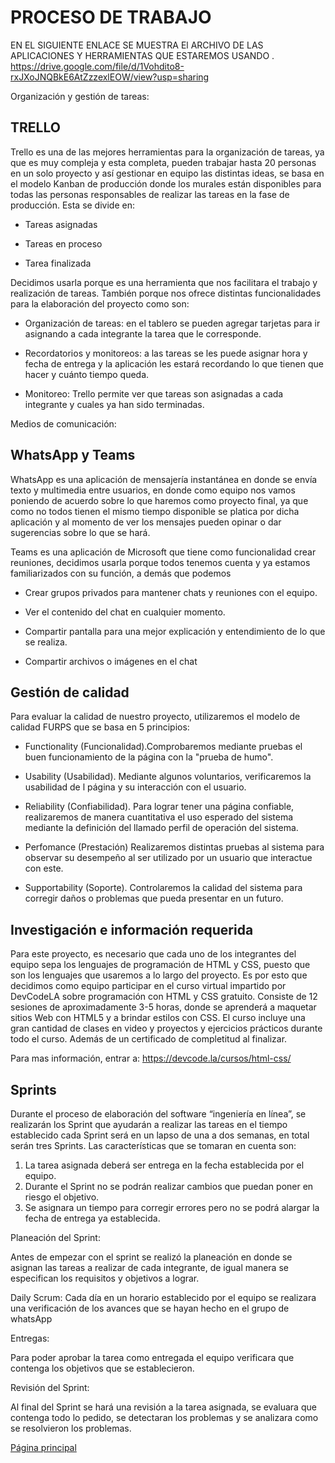 # PROCESO DE TRABAJO

EN EL SIGUIENTE ENLACE  SE MUESTRA El ARCHIVO DE LAS APLICACIONES Y HERRAMIENTAS QUE ESTAREMOS USANDO . 
https://drive.google.com/file/d/1Vohdito8-rxJXoJNQBkE6AtZzzexlEOW/view?usp=sharing

Organización y gestión de tareas:

## **TRELLO**  

Trello es una de las mejores herramientas para la organización de tareas, ya que es
muy compleja y esta completa, pueden trabajar hasta 20 personas en un solo
proyecto y así gestionar en equipo las distintas ideas, se basa en el modelo Kanban
de producción donde los murales están disponibles para todas las personas
responsables de realizar las tareas en la fase de producción. Esta se divide en:

- Tareas asignadas 

- Tareas en proceso 

- Tarea finalizada

Decidimos usarla porque es una herramienta que nos facilitara el trabajo y
realización de tareas. También porque nos ofrece distintas funcionalidades para la
elaboración del proyecto como son:

- Organización de tareas: en el tablero se pueden agregar tarjetas para ir
asignando a cada integrante la tarea que le corresponde.

- Recordatorios y monitoreos: a las tareas se les puede asignar hora y fecha de
entrega y la aplicación les estará recordando lo que tienen que hacer y cuánto
tiempo queda.

- Monitoreo: Trello permite ver que tareas son asignadas a cada integrante y
cuales ya han sido terminadas.

Medios de comunicación:

## **WhatsApp y Teams**

WhatsApp es una aplicación de mensajería instantánea en donde se envía texto y
multimedia entre usuarios, en donde como equipo nos vamos poniendo de acuerdo
sobre lo que haremos como proyecto final, ya que como no todos tienen el mismo
tiempo disponible se platica por dicha aplicación y al momento de ver los mensajes
pueden opinar o dar sugerencias sobre lo que se hará.

Teams es una aplicación de Microsoft que tiene como funcionalidad crear reuniones,
decidimos usarla porque todos tenemos cuenta y ya estamos familiarizados con su
función, a demás que podemos

- Crear grupos privados para mantener chats y reuniones con el equipo.

- Ver el contenido del chat en cualquier momento.

- Compartir pantalla para una mejor explicación y entendimiento de lo que se
realiza.

- Compartir archivos o imágenes en el chat
 
## Gestión de calidad

Para evaluar la calidad de nuestro proyecto, utilizaremos el modelo de calidad FURPS que se basa en 5 principios:

- Functionality (Funcionalidad).Comprobaremos mediante pruebas el buen funcionamiento de la página con la "prueba de humo".
 
- Usability (Usabilidad). Mediante algunos voluntarios, verificaremos la usabilidad de l página y su interacción con el usuario.

- Reliability (Confiabilidad). Para lograr tener una página confiable, realizaremos de manera cuantitativa el uso esperado del sistema mediante la definición del llamado perfil de operación del sistema.

- Perfomance (Prestación) Realizaremos distintas pruebas al sistema para observar su desempeño al ser utilizado por un usuario que interactue con este.

- Supportability (Soporte). Controlaremos la calidad del sistema para corregir daños o problemas que pueda presentar en un futuro.

## **Investigación e información requerida**

Para este proyecto, es necesario que cada uno de los integrantes del equipo sepa los lenguajes de programación de HTML y CSS, puesto que son los lenguajes que usaremos a lo largo del proyecto. Es por esto que decidimos como equipo participar en el curso virtual impartido por DevCodeLA sobre programación con HTML y CSS gratuito. Consiste de 12 sesiones de aproximadamente 3-5 horas, donde se aprenderá a maquetar sitios Web con HTML5 y a brindar estilos con CSS. El curso incluye una gran cantidad de clases en video y proyectos y ejercicios prácticos durante todo el curso. Además de un certificado de completitud al finalizar. 

Para mas información, entrar a: https://devcode.la/cursos/html-css/
 
 
## **Sprints** 

Durante el proceso de elaboración del software “ingeniería en línea”, se realizarán los Sprint que ayudarán a realizar las tareas en el tiempo establecido cada Sprint será en un lapso de una a dos semanas, en total serán tres Sprints. Las características que se tomaran en cuenta son: 
1.	La tarea asignada deberá ser entrega en la fecha establecida por el equipo.
2.	Durante el Sprint no se podrán realizar cambios que puedan poner en riesgo el objetivo.
3.	Se asignara un tiempo para corregir errores pero no se podrá alargar la fecha de entrega ya establecida. 

Planeación del Sprint:

Antes de empezar con el sprint se realizó la planeación en donde se asignan las tareas a realizar de cada integrante, de igual manera se especifican los requisitos y objetivos a lograr.

Daily Scrum: 
Cada día en un horario establecido por el equipo se realizara una verificación de los avances que se hayan hecho en el grupo de whatsApp

Entregas: 

Para poder aprobar la tarea como entregada el equipo verificara que contenga los objetivos que se establecieron.

Revisión del Sprint: 

Al final del Sprint se hará una revisión a la tarea asignada, se evaluara que contenga todo lo pedido, se detectaran los problemas y se analizara como se resolvieron los problemas.  


[Página principal](https://github.com/Equipo-13FIS/Ingenieria-en-linea)

